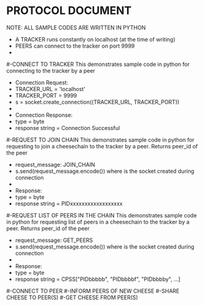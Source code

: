 # PROTOCOL DOCUMENT

NOTE: ALL SAMPLE CODES ARE WRITTEN IN PYTHON
* A TRACKER runs constantly on localhost (at the time of writing)
* PEERS can connect to the tracker on port 9999
* 
#-CONNECT TO TRACKER
This demonstrates sample code in python for connecting to the tracker by a peer
* Connection Request: 
* TRACKER_URL = 'localhost'
* TRACKER_PORT = 9999
* s = socket.create_connection((TRACKER_URL, TRACKER_PORT)) 
* 
* Connection Response: 
* type = byte
* response string = Connection Successful

#-REQUEST TO JOIN CHAIN
This demonstrates sample code in python for requesting to join a cheesechain to the tracker by a peer. Returns peer_id of the peer

* request_message: JOIN_CHAIN
* s.send(request_message.encode()) where is the socket created during connection
* 
* Response: 
* type = byte
* response string = PIDxxxxxxxxxxxxxxxxxx

#-REQUEST LIST OF PEERS IN THE CHAIN
This demonstrates sample code in python for requesting list of peers in a cheesechain to the tracker by a peer. Returns peer_id of the peer

* request_message: GET_PEERS
* s.send(request_message.encode()) where is the socket created during connection
* 
* Response: 
* type = byte
* response string = CPSS["PIDbbbbb", "PIDbbbbf", "PIDbbbby", ...]

#-CONNECT TO PEER
#-INFORM PEERS OF NEW CHEESE
#-SHARE CHEESE TO PEER(S)
#-GET CHEESE FROM PEER(S)
